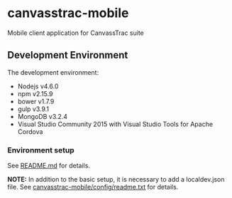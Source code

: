 # canvasstrac-mobile
Mobile client application for CanvassTrac suite

## Development Environment
The development environment:
* Nodejs v4.6.0
* npm v2.15.9
* bower v1.7.9
* gulp v3.9.1
* MongoDB v3.2.4
* Visual Studio Community 2015 with Visual Studio Tools for Apache Cordova

### Environment setup
See [README.md](canvasstrac-mobile/README.md) for details.

**NOTE:** In addition to the basic setup, it is necessary to add a localdev.json file. See [canvasstrac-mobile/config/readme.txt](canvasstrac-mobile/config/readme.txt) for details.



